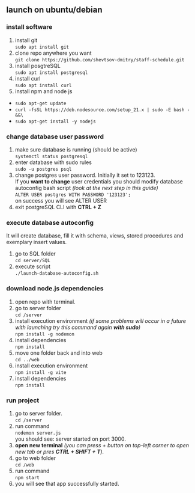 ## launch on ubuntu/debian
### install software
1. install git \
`sudo apt install git`
2. clone repo anywhere you want \
`git clone https://github.com/shevtsov-dmitry/staff-schedule.git`
3. install posgtreSQL\
`sudo apt install postgresql`
4. install curl \
   `sudo apt install curl`
5. install npm and node js
  * `sudo apt-get update`
  * `curl -fsSL https://deb.nodesource.com/setup_21.x | sudo -E bash - &&\`
  * `sudo apt-get install -y nodejs`

### change database user password
1. make sure database is running (should be active) \
 `systemctl status postgresql`
2. enter database with sudo rules \
   `sudo -u postgres psql`
3. change postgres user password. Initially it set to 123123. \
If you **want to change** user credentials you should modify database autoconfig bash script _(look at the next step in this guide)_ \
 `ALTER USER postgres WITH PASSWORD '123123';` \
 on success you will see ALTER USER
4. exit postgreSQL CLI with __CTRL + Z__

### execute database autoconfig
It will create database, fill it with schema, views, stored procedures and exemplary insert values.
1. go to SQL folder \
   `cd server/SQL`
2. execute script \
   `./launch-database-autoconfig.sh`

### download node.js dependencies
1. open repo with terminal.
2. go to server folder \
   `cd /server`
3. install execution environment _(if some problems will occur in a future with launching try this command again **with sudo**)_ \
   `npm install -g nodemon`
4. install dependencies \
   `npm install`
5. move one folder back and into web \
   `cd ../web`
6. install execution environment \
   `npm install -g vite` 
7. install dependencies \
   `npm install`

### run project
1. go to server folder. \
`cd /server`
2. run command \
`nodemon server.js` \
you should see: server started on port 3000.
3. __open new terminal__ _(you can press + button on top-left corner to open new tab or pres **CTRL + SHIFT + T**)._
4. go to web folder \
   `cd /web`
5. run command \
`npm start`
6. you will see that app successfully started.
